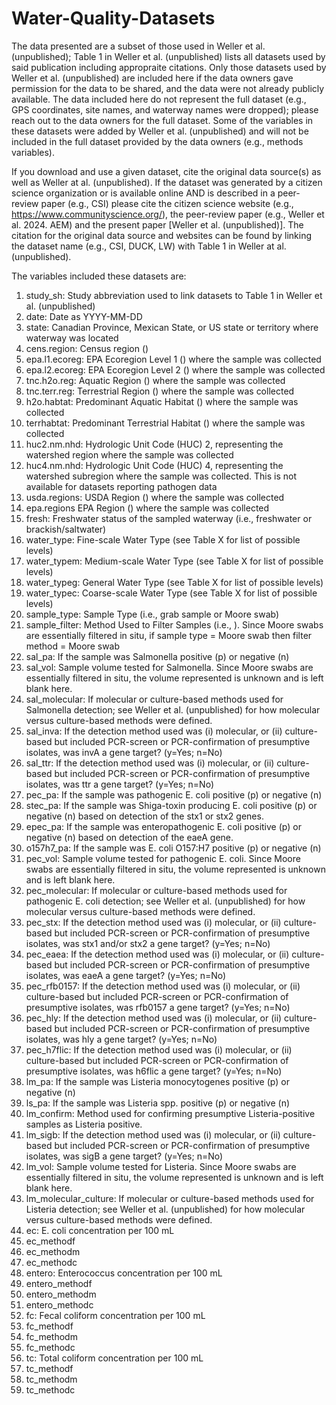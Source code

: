 # Water-Quality-Datasets

The data presented are a subset of those used in Weller et al. (unpublished); Table 1 in Weller et al. (unpublished) lists all datasets used by said publication including appropraite citations. Only those datasets used by Weller et al. (unpublished) are included here if the data owners gave permission for the data to be shared, and the data were not already publicly available. The data included here do not represent the full dataset (e.g., GPS coordinates, site names, and waterway names were dropped); please reach out to the data owners for the full dataset. Some of the variables in these datasets were added by Weller et al. (unpublished) and will not be included in the full dataset provided by the data owners (e.g., methods variables). 

If you download and use a given dataset, cite the original data source(s) as well as Weller at al. (unpublished). If the dataset was generated by a citizen science organization or is available online AND is described in a peer-review paper (e.g., CSI) please cite the citizen science website (e.g., https://www.communityscience.org/), the peer-review paper (e.g., Weller et al. 2024. AEM) and the present paper [Weller et al. (unpublished)]. The citation for the original data source and websites can be found by linking the dataset name (e.g., CSI, DUCK, LW) with Table 1 in Weller at al. (unpublished).

The variables included these datasets are:

1. study_sh: Study abbreviation used to link datasets to Table 1 in Weller et al. (unpublished)
2. date: Date as YYYY-MM-DD
3. state: Canadian Province, Mexican State, or US state or territory where waterway was located
4. cens.region: Census region ()
5. epa.l1.ecoreg: EPA Ecoregion Level 1 () where the sample was collected
6. epa.l2.ecoreg: EPA Ecoregion Level 2 () where the sample was collected
7. tnc.h2o.reg: Aquatic Region () where the sample was collected
8. tnc.terr.reg: Terrestrial Region () where the sample was collected
9. h2o.habtat: Predominant Aquatic Habitat () where the sample was collected
10. terrhabtat: Predominant Terrestrial Habitat () where the sample was collected
11. huc2.nm.nhd: Hydrologic Unit Code (HUC) 2, representing the watershed region where the sample was collected
12. huc4.nm.nhd: Hydrologic Unit Code (HUC) 4, representing the watershed subregion where the sample was collected. This is not available for datasets reporting pathogen data
14. usda.regions: USDA Region () where the sample was collected
15. epa.regions EPA Region () where the sample was collected
16. fresh: Freshwater status of the sampled waterway (i.e., freshwater or brackish/saltwater)
17. water_type: Fine-scale Water Type (see Table X for list of possible levels)
19. water_typem: Medium-scale Water Type (see Table X for list of possible levels)
20. water_typeg: General Water Type (see Table X for list of possible levels)
21. water_typec: Coarse-scale Water Type (see Table X for list of possible levels)
22. sample_type: Sample Type (i.e., grab sample or Moore swab)
23. sample_filter: Method Used to Filter Samples (i.e., ). Since Moore swabs are essentially filtered in situ, if sample type = Moore swab then filter method = Moore swab
25. sal_pa: If the sample was Salmonella positive (p) or negative (n)
26. sal_vol: Sample volume tested for Salmonella. Since Moore swabs are essentially filtered in situ, the volume represented is unknown and is left blank here.
27. sal_molecular: If molecular or culture-based methods used for Salmonella detection; see Weller et al. (unpublished) for how molecular versus culture-based methods were defined.
28. sal_inva: If the detection method used was (i) molecular, or (ii) culture-based but included PCR-screen or PCR-confirmation of presumptive isolates, was invA a gene target? (y=Yes; n=No)
29. sal_ttr: If the detection method used was (i) molecular, or (ii) culture-based but included PCR-screen or PCR-confirmation of presumptive isolates, was ttr a gene target? (y=Yes; n=No)
30. pec_pa: If the sample was pathogenic E. coli positive (p) or negative (n)
31. stec_pa: If the sample was Shiga-toxin producing E. coli positive (p) or negative (n) based on detection of the stx1 or stx2 genes.
32. epec_pa: If the sample was enteropathogenic E. coli positive (p) or negative (n) based on detection of the eaeA gene.
33. o157h7_pa: If the sample was E. coli O157:H7 positive (p) or negative (n)
34. pec_vol: Sample volume tested for pathogenic E. coli. Since Moore swabs are essentially filtered in situ, the volume represented is unknown and is left blank here.
35. pec_molecular: If molecular or culture-based methods used for pathogenic E. coli detection; see Weller et al. (unpublished) for how molecular versus culture-based methods were defined.
36. pec_stx: If the detection method used was (i) molecular, or (ii) culture-based but included PCR-screen or PCR-confirmation of presumptive isolates, was stx1 and/or stx2 a gene target? (y=Yes; n=No)
37. pec_eaea: If the detection method used was (i) molecular, or (ii) culture-based but included PCR-screen or PCR-confirmation of presumptive isolates, was eaeA a gene target? (y=Yes; n=No)
38. pec_rfb0157: If the detection method used was (i) molecular, or (ii) culture-based but included PCR-screen or PCR-confirmation of presumptive isolates, was rfb0157 a gene target? (y=Yes; n=No)
39. pec_hly: If the detection method used was (i) molecular, or (ii) culture-based but included PCR-screen or PCR-confirmation of presumptive isolates, was hly a gene target? (y=Yes; n=No)
40. pec_h7flic: If the detection method used was (i) molecular, or (ii) culture-based but included PCR-screen or PCR-confirmation of presumptive isolates, was h6flic a gene target? (y=Yes; n=No)
41. lm_pa: If the sample was Listeria monocytogenes positive (p) or negative (n)
42. ls_pa: If the sample was Listeria spp. positive (p) or negative (n)
43. lm_confirm: Method used for confirming presumptive Listeria-positive samples as Listeria positive.
44. lm_sigb: If the detection method used was (i) molecular, or (ii) culture-based but included PCR-screen or PCR-confirmation of presumptive isolates, was sigB a gene target? (y=Yes; n=No)
45. lm_vol: Sample volume tested for Listeria. Since Moore swabs are essentially filtered in situ, the volume represented is unknown and is left blank here.
46. lm_molecular_culture: If molecular or culture-based methods used for Listeria detection; see Weller et al. (unpublished) for how molecular versus culture-based methods were defined.
47. ec: E. coli concentration per 100 mL
48. ec_methodf
49. ec_methodm
50. ec_methodc
51. entero: Enterococcus concentration per 100 mL
52. entero_methodf
53. entero_methodm
54. entero_methodc
55. fc: Fecal coliform concentration per 100 mL
56. fc_methodf
57. fc_methodm
58. fc_methodc
53. tc: Total coliform concentration per 100 mL
54. tc_methodf
55. tc_methodm
56. tc_methodc

